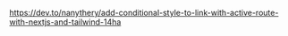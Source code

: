 https://dev.to/nanythery/add-conditional-style-to-link-with-active-route-with-nextjs-and-tailwind-14ha
